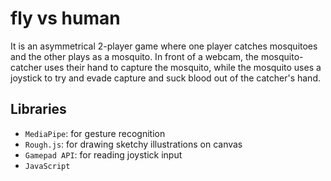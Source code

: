 # fly vs human

It is an asymmetrical 2-player game where one player catches mosquitoes and the other plays as a mosquito. In front of a webcam, the mosquito-catcher uses their hand to capture the mosquito, while the mosquito uses a joystick to try and evade capture and suck blood out of the catcher's hand. 

## Libraries

- `MediaPipe`: for gesture recognition
- `Rough.js`: for drawing sketchy illustrations on canvas
- `Gamepad API`: for reading joystick input
- `JavaScript`
